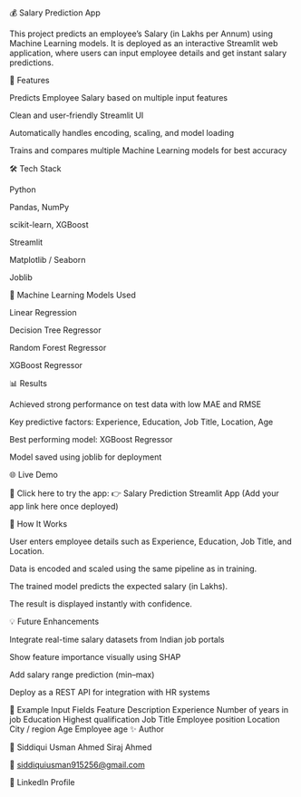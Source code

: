 💰 Salary Prediction App

This project predicts an employee’s Salary (in Lakhs per Annum) using Machine Learning models.
It is deployed as an interactive Streamlit web application, where users can input employee details and get instant salary predictions.

📌 Features

Predicts Employee Salary based on multiple input features

Clean and user-friendly Streamlit UI

Automatically handles encoding, scaling, and model loading

Trains and compares multiple Machine Learning models for best accuracy

🛠️ Tech Stack

Python

Pandas, NumPy

scikit-learn, XGBoost

Streamlit

Matplotlib / Seaborn

Joblib

🤖 Machine Learning Models Used

Linear Regression

Decision Tree Regressor

Random Forest Regressor

XGBoost Regressor

📊 Results

Achieved strong performance on test data with low MAE and RMSE

Key predictive factors: Experience, Education, Job Title, Location, Age

Best performing model: XGBoost Regressor

Model saved using joblib for deployment

🌐 Live Demo

🔗 Click here to try the app:
👉 Salary Prediction Streamlit App
 (Add your app link here once deployed)

🚀 How It Works

User enters employee details such as Experience, Education, Job Title, and Location.

Data is encoded and scaled using the same pipeline as in training.

The trained model predicts the expected salary (in Lakhs).

The result is displayed instantly with confidence.

💡 Future Enhancements

Integrate real-time salary datasets from Indian job portals

Show feature importance visually using SHAP

Add salary range prediction (min–max)

Deploy as a REST API for integration with HR systems

📂 Example Input Fields
Feature	Description
Experience	Number of years in job
Education	Highest qualification
Job Title	Employee position
Location	City / region
Age	Employee age
✨ Author

👤 Siddiqui Usman Ahmed Siraj Ahmed

📧 siddiquiusman915256@gmail.com

🔗 LinkedIn Profile
